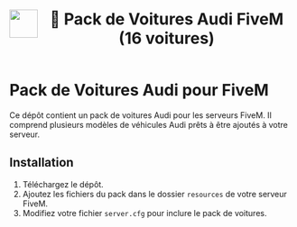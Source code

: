 <h1 align="center">
    <img src="https://i.postimg.cc/bvFG8Zwr/Logo-Audi.png" width="50" align="left" />
    🚗 Pack de Voitures Audi FiveM (16 voitures)
</h1>
<p align="center">
    <img alt="" src="https://madewithlove.now.sh/fr?heart=true&colorB=%2300008B&template=for-the-badge">
</p>

# Pack de Voitures Audi pour FiveM

Ce dépôt contient un pack de voitures Audi pour les serveurs FiveM. Il comprend plusieurs modèles de véhicules Audi prêts à être ajoutés à votre serveur.

## Installation

1. Téléchargez le dépôt.
2. Ajoutez les fichiers du pack dans le dossier `resources` de votre serveur FiveM.
3. Modifiez votre fichier `server.cfg` pour inclure le pack de voitures.
